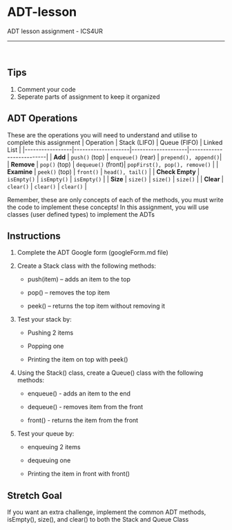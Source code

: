 # ADT-lesson
ADT lesson assignment - ICS4UR

<hr><br>

## Tips
  1. Comment your code
  2. Seperate parts of assignment to keep it organized

## ADT Operations
These are the operations you will need to understand and utilise to complete this assignment
| Operation       | Stack (LIFO)        | Queue (FIFO)        | Linked List               |
|-----------------|--------------------|--------------------|--------------------------|
| **Add**         | `push()` (top)     | `enqueue()` (rear) | `prepend(), append()`|
| **Remove**      | `pop()` (top)      | `dequeue()` (front)| `popFirst(), pop(), remove()` |
| **Examine**     | `peek()` (top)     | `front()`          | `head(), tail()`    |
| **Check Empty** | `isEmpty()`        | `isEmpty()`        | `isEmpty()`               |
| **Size**        | `size()`           | `size()`           | `size()`                  |
| **Clear**       | `clear()`          | `clear()`          | `clear()`                 |

Remember, these are only concepts of each of the methods, you must write the code to implement these concepts! In this assignment, you will use classes (user defined types) to implement the ADTs


## Instructions
1. Complete the ADT Google form (googleForm.md file)
2. Create a Stack class with the following methods:

    - push(item) – adds an item to the top

    - pop() – removes the top item

    - peek() – returns the top item without removing it

3. Test your stack by:

    - Pushing 2 items

    - Popping one

    - Printing the item on top with peek()
      
4. Using the Stack() class, create a Queue() class with the following methods:
   
    - enqueue() - adds an item to the end
  
    - dequeue() - removes item from the front
  
    - front() - returns the item from the front
  
5. Test your queue by:

    - enqueuing 2 items

    - dequeuing one

    - Printing the item in front with front()

## Stretch Goal
If you want an extra challenge, implement the common ADT methods, isEmpty(), size(), and clear() to both the Stack and Queue Class
